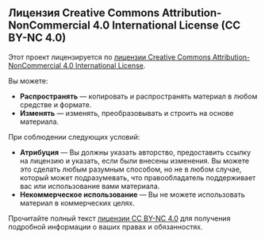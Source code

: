 ## Лицензия Creative Commons Attribution-NonCommercial 4.0 International License (CC BY-NC 4.0)

Этот проект лицензируется по [лицензии Creative Commons Attribution-NonCommercial 4.0 International License](https://creativecommons.org/licenses/by-nc/4.0/legalcode).

Вы можете:

- **Распространять** — копировать и распространять материал в любом средстве и формате.
- **Изменять** — изменять, преобразовывать и строить на основе материала.

При соблюдении следующих условий:

- **Атрибуция** — Вы должны указать авторство, предоставить ссылку на лицензию и указать, если были внесены изменения. Вы можете это сделать любым разумным способом, но не в любом случае, который может подразумевать, что правообладатель поддерживает вас или использование вами материала.
- **Некоммерческое использование** — Вы не можете использовать материал в коммерческих целях.

Прочитайте полный текст [лицензии CC BY-NC 4.0](https://creativecommons.org/licenses/by-nc/4.0/legalcode) для получения подробной информации о ваших правах и обязанностях.
